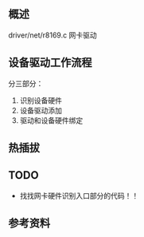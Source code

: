 ## 概述

driver/net/r8169.c 网卡驱动

## 设备驱动工作流程

分三部分：
1. 识别设备硬件
2. 设备驱动添加
3. 驱动和设备硬件绑定


## 热插拔

## TODO
* 找找网卡硬件识别入口部分的代码！！

## 参考资料
